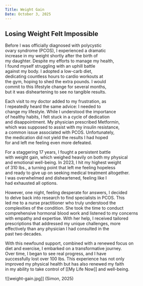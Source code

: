 ```yaml
---
Title: Weight Gain
Date: October 3, 2025
---
```

## Losing Weight Felt Impossible

Before I was officially diagnosed with polycystic  
ovary syndrome (PCOS), I experienced a dramatic  
increase in my weight shortly after the birth of  
my daughter. Despite my efforts to manage my health,  
I found myself struggling with an uphill battle  
against my body. I adopted a low-carb diet,  
dedicating countless hours to cardio workouts at  
the gym, hoping to shed the extra pounds. I would  
commit to this lifestyle change for several months,  
but it was disheartening to see no tangible results. 

Each visit to my doctor added to my frustration, as  
I repeatedly heard the same advice: I needed to  
change my lifestyle. While I understood the importance  
of healthy habits, I felt stuck in a cycle of dedication  
and disappointment. My physician prescribed Metformin,  
which was supposed to assist with my insulin resistance,  
a common issue associated with PCOS. Unfortunately,  
the medication did not yield the results I had hoped  
for and left me feeling even more defeated. 

For a staggering 17 years, I fought a persistent battle  
with weight gain, which weighed heavily on both my physical  
and emotional well-being. In 2023, I hit my highest weight  
of 310 lbs., a turning point that left me feeling hopeless  
and ready to give up on seeking medical treatment altogether.  
I was overwhelmed and disheartened, feeling like I  
had exhausted all options.

However, one night, feeling desperate for answers, I decided  
to delve back into research to find specialists in PCOS. This  
led me to a nurse practitioner who truly understood the   
complexities of the condition. She took the time to conduct  
comprehensive hormonal blood work and listened to my concerns  
with empathy and expertise. With her help, I received tailored  
prescriptions that addressed my unique challenges, more  
effectively than any physician I had consulted in the  
past two decades.

With this newfound support, combined with a renewed focus on  
diet and exercise, I embarked on a transformative journey.  
Over time, I began to see real progress, and I have  
successfully lost over 100 lbs. This experience has not only  
improved my physical health but has also renewed my faith  
in my ability to take control of [[My Life Now]] and well-being.

![[weight-gain.jpg]]
(Simon, 2025)
